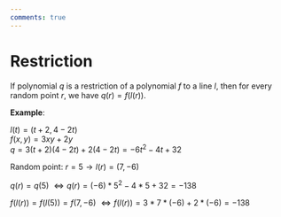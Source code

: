 ```yaml
---
comments: true
---
```


# Restriction

If polynomial $q$ is a restriction of a polynomial $f$ to a line $l$, then for every random point $r$, we have $q(r) = f(l(r))$.

**Example**:

$l(t) = (t + 2,4 - 2t)$\
$f(x, y) = 3xy + 2y$\
$q = 3(t+2)(4-2t) + 2(4-2t) = -6t^2 - 4t + 32$

Random point: $r = 5 \rightarrow l(r) = (7, -6)$

$q(r)=q(5)$
$\iff q(r)=(-6) * 5^2-4 * 5+32 = -138$

$f(l(r))= f(l(5)) = f(7,-6)$
$\iff f(l(r)) =3 * 7 * (-6)+2 * (-6)=-138$
